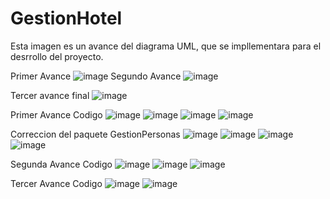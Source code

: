 # GestionHotel
Esta imagen es un avance del diagrama UML, que se impllementara para el desrrollo del proyecto.

Primer Avance
![image](https://github.com/Carlos11-tech/GestionHotel/assets/166523273/bfd9f29b-578e-4b0f-b114-27655955a3de)
Segundo Avance
![image](https://github.com/Carlos11-tech/GestionHotel/assets/166523461/65d31d7d-29f2-47f2-931b-7c794cfee892)

Tercer avance final
![image](https://github.com/Carlos11-tech/GestionHotel/assets/166523171/e5fcfa39-b17a-4403-9b8e-ccf9c713d3c9)

Primer Avance Codigo 
![image](https://github.com/Carlos11-tech/GestionHotel/assets/166523273/11f77bc2-9ac2-4c53-8c09-2d778a4f628f)
![image](https://github.com/Carlos11-tech/GestionHotel/assets/166523273/053a64ac-f989-418b-98d3-8a318b73dff0)
![image](https://github.com/Carlos11-tech/GestionHotel/assets/166523273/7addac39-a61a-4853-9fa1-c102022bb33d)
![image](https://github.com/Carlos11-tech/GestionHotel/assets/166523273/8d58d0b3-1647-4bc6-b27b-4cfa43e7e0b7)

Correccion del paquete GestionPersonas
![image](https://github.com/Carlos11-tech/GestionHotel/assets/166523273/5d66fe50-dcb2-4878-9b1b-fd7160440e01)
![image](https://github.com/Carlos11-tech/GestionHotel/assets/166523273/bd674590-0b29-4d6f-9058-e123de7603c6)
![image](https://github.com/Carlos11-tech/GestionHotel/assets/166523273/43044382-f6da-4a20-9bcc-0729aa812f4c)
![image](https://github.com/Carlos11-tech/GestionHotel/assets/166523273/7aac09e8-1107-4141-ac1e-4773ea01d907)

Segunda Avance Codigo
![image](https://github.com/Carlos11-tech/GestionHotel/assets/166523273/0fca47e4-3455-4e5a-9853-65d4596b83f0)
![image](https://github.com/Carlos11-tech/GestionHotel/assets/166523273/7f7b9881-923b-470d-b542-61934a692869)
![image](https://github.com/Carlos11-tech/GestionHotel/assets/166523273/69501b9c-4910-40c0-a4fc-38b297f3ad43)

Tercer Avance Codigo
![image](https://github.com/Carlos11-tech/GestionHotel/assets/166523273/423c421d-fe91-4a92-a8d4-c8aea9424f14)
![image](https://github.com/Carlos11-tech/GestionHotel/assets/166523273/0c82d1e6-790d-4ad9-b160-a9d45d2ce66e)

